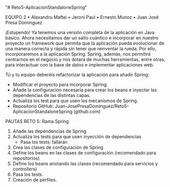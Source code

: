 "# Reto5-AplicacionStandaloneSpring"

EQUIPO 2
• Alexandru Maftei
• Jeroni Paul
• Ernesto Munoz
• Juan José Presa Domínguez

¡Estupendo! Ya tenemos una versión completa de la aplicación en Java básico.
Ahora necesitamos dar un salto cuántico e incorporar en nuestro proyecto un framework que permita que la aplicación pueda evolucionar de una manera correcta y rápida sin tener que reinventar la rueda. Por ello, incorporaremos a la aplicación Spring.
Spring, además, nos permitirá centrarnos en el negocio y nos dotará de muchas herramientas, entre otras, para interactuar con la base de datos e implementar aplicaciones web.

Tú y tu equipo deberéis refactorizar la aplicación para añadir Spring:
- Modificar el proyecto para incorporar Spring.
- Añade la configuración necesaria para crear los beans e inyectar las dependencias de las distintas capas.
- Actualiza los test para que usen los mecanismos de Spring.
- Repositorio GitHub: Juan-JosePresaDominguez/Reto5-AplicacionStandaloneSpring (github.com)

PAUTAS RETO 5: Rama Spring
1. Añade las dependencias de Spring 
2. Actualiza los tests para que usen inyección de dependencias
	 - Pasa los tests: fallarán
3. Crea las clases de configuración de Spring
4. Define los beans en las clases de configuración (recomendado para repositorios)
5. Define los beans anotando las clases (recomendado para servicios y controllers)
6. Pasa los tests.
7. Creación de perfiles.
